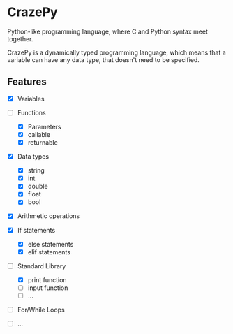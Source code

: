 
# CrazePy

Python-like programming language, where C and Python syntax meet together.

CrazePy is a dynamically typed programming language, which means that a variable can have any data type, that doesn't need to be specified.

## Features
- [x] Variables
- [ ] Functions
    - [x] Parameters
    - [x] callable
    - [x] returnable
- [x] Data types
    - [x] string
    - [x] int
    - [x] double
    - [x] float
    - [x] bool
- [x] Arithmetic operations
- [x] If statements
    - [x] else statements
    - [x] elif statements
- [ ] Standard Library
    - [x] print function
    - [ ] input function
    - [ ] ...
- [ ] For/While Loops
- [ ] ...

